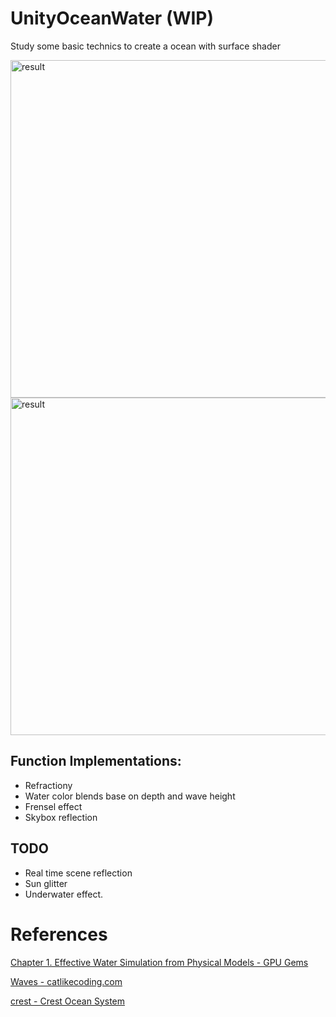 UnityOceanWater (WIP)
===============================

Study some basic technics to create a ocean with surface shader

<img width="540" alt="result" src="https://user-images.githubusercontent.com/13420668/72254000-d274db00-363d-11ea-93dc-59b39862e64c.gif">

<img width="540" alt="result" src="https://user-images.githubusercontent.com/13420668/72254010-d7d22580-363d-11ea-9367-41b489d7176f.png">

Function Implementations:
---------

 - Refractiony
 - Water color blends base on depth and wave height
 - Frensel effect
 - Skybox reflection

TODO
---------
 - Real time scene reflection
 - Sun glitter
 - Underwater effect.

References
===============================

[Chapter 1. Effective Water Simulation from Physical Models - GPU Gems](https://developer.nvidia.com/gpugems/gpugems/part-i-natural-effects/chapter-1-effective-water-simulation-physical-models)

[Waves - catlikecoding.com](https://catlikecoding.com/unity/tutorials/flow/waves/)

[crest - Crest Ocean System](https://github.com/crest-ocean/crest)
